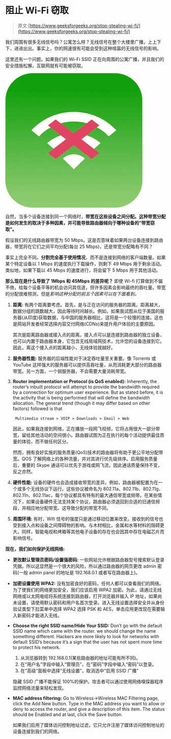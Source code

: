 # 阻止 Wi-Fi 窃取

> 原文:[https://www.geeksforgeeks.org/stop-stealing-wi-fi/](https://www.geeksforgeeks.org/stop-stealing-wi-fi/)

我们周围有很多无线信号吗？公寓怎么样？无线信号在整个大楼里广播，上上下下，进进出出。事实上，你的网速很有可能会受到这种喧嚣的无线信号的影响。

这里还有一个问题。如果我们的 Wi-Fi SSID 正在向周围的公寓广播，并且我们的安全措施松懈，互联网就有可能被窃取。

![](img/815723cf733f153bb33838515b51767d.png)

自然，当多个设备连接到同一个网络时，**带宽在这些设备之间分配。这种带宽分配是如何发生的取决于多种因素，并可能导致路由器倾向于哪种设备的“带宽窃取”。**

假设我们的无线路由器带宽为 50 Mbps。这是否意味着如果两台设备连接到路由器，带宽将在它们之间平均分配(每台 25 Mbps)，还是带宽分配略有不同？

事实上完全不同。**分割完全基于使用情况**，而不是连接到网络的客户端数量。如果某个特定设备以 1 Mbps 的速度执行下载操作，则剩下 49 Mbps 用于剩余活动。类似地，如果下载以 45 Mbps 的速度进行，将会留下 5 Mbps 用于其他活动。

**那么现在是什么导致了 1Mbps 和 45Mbps 的差异呢？**
即使 Wi-fi 打算做到不偏不倚，给每个设备平等的机会访问其信道，但许多因素会影响最终的吞吐量。带宽的分配很难预测，但是*影响这种分配的前五个因素可以在下面看到。*

1.  **距离:**
    有两个距离要考虑。首先，是与正在访问的服务器的距离。距离越大，数据分组的跳数越大，因此等待时间越长。例如，如果我试图从位于美国的服务器(从印度)获取数据，与中国的服务器相比，这将是一个较慢的连接。这也是网站开发者经常选择内容交付网络(CDNs)来提升用户体验的主要原因。

    其次是距离路由器或接入点的距离。接入点可以是连接到路由器的独立设备，也可以内置于路由器本身，它包含无线局域网技术，允许您的设备连接到它。因此，离这个接入点的距离越小，无线体验就越好。
2.  **服务器性能:**
    服务器的后端性能对于决定吞吐量至关重要。像 Torrents 或 YouTube 这样强大的服务器可以提供高吞吐量，从而消耗更大部分的路由器带宽。另一方面，一个弱服务器，不会需要大量消耗带宽。
3.  **Router implementation or Protocol (is QoS enabled):**
    Inherently, the router’s inbuilt protocol will attempt to provide the bandwidth required by a connection for optimum user experience. But as stated before, it is the activity that is being performed that will define the bandwidth allocation. The general trend (though it may differ based on other factors) followed is that

    ```
     Multimedia stream > VOIP > Downloads > Email > Web 
    ```

    因此，如果我连接到网络，正在播放一段网飞视频，它将占用很大一部分带宽，留给其他活动的空间很小。路由器试图为正在执行的每个活动提供最佳质量的体验，而不做任何区分。

    然而，拥有良好实施的服务质量(QoS)技术的路由器将有助于更公平地分配带宽。QOS 了解网络上的各种流量，并对其进行优先级排序。启用服务质量后，重要的 Skype 通话可以优先于游戏或网飞流，因此通话质量保持不变，反之亦然。

4.  **硬件性能:**
    设备的硬件也会造成接收带宽的差异。例如，路由器被配置为在一个或多个无线协议下运行。这些协议被命名为 802.11a、802.11b、802.11g、802.11n、802.11ac，每个协议都具有特有的最大通信带宽或频带。在某些情况下，如果设备硬件无法支持某个协议，路由器必须退回到合适的旧通信频段，并相应地分配带宽。这导致分配的带宽不同。
5.  **周围环境:**
    有时，Wifi 信号的强度只是通过移动位置来改变。接收到的信号也受到接入点和设备之间障碍物的影响。与木材相比，金属和水等材料的阻碍更大。同样，智能电视和烤箱等其他电子设备的存在也会因其中存在电磁芯片而影响信号。

**现在，我们如何保护无线网络:**

*   **更改默认管理员密码/设置强密码:**
    一些网站允许根据路由器型号搜索默认登录凭据。所以这显然是一个很大的风险，所以通过路由器的网页更改 admin 密码(一般 admin panel 的地址是 192.168.0.1 或者写在路由器上)。
*   **加密设置使用 WPA2:**
    没有加密良好的密码，任何人都可以查看我们的网络。为了使我们的网络更加安全，我们应该启用 WPA2 加密。为此，请通过无线网络或以太网电缆将系统连接到路由器，打开浏览器并输入 IP 地址，如果尚未设置，请使用默认密码和用户名首次登录。进入无线设置选择安全并从身份验证类型下拉菜单中选择 WPA2 选择 PSK 和 AES，单击应用更改现在需要输入新密码才能进入无线。
*   **Choose the right SSID name/Hide Your SSID:**
    Don’t go with the default SSID name which came with the router. we should change the name something different. Hackers are more likely to look for networks with default SSID’s because it’s a sign that the user has not spent more time to protect his network.
    1.  从浏览器转到 192.168.0.1(某些路由器的地址可能有所不同)。
    2.  在“用户名”字段中输入“管理员”，在“密码”字段中输入“密码”以登录。
    3.  在“高级”面板中选择“无线设置”，取消选中“启用 SSID 广播”

    隐藏 SSID 广播不能保证 100%的保护。攻击者可以通过使用网络嗅探器程序监控网络流量来轻松发现。

*   **MAC address filtering:**
    Go to Wireless->Wireless MAC Filtering page, click the Add New button. Type in the MAC address you want to allow or deny to access the router, and give a description of this item. The status should be Enabled and at last, click the Save button.

    如果我们启用了媒体访问控制地址过滤，它只允许注册了媒体访问控制地址的设备连接到我们的网络。